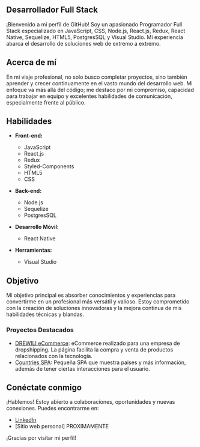 ## Desarrollador Full Stack

¡Bienvenido a mi perfil de GitHub! Soy un apasionado Programador Full Stack especializado en JavaScript, CSS, Node.js, React.js, Redux, React Native, Sequelize, HTML5, PostgresSQL y Visual Studio. Mi experiencia abarca el desarrollo de soluciones web de extremo a extremo.

## Acerca de mí

En mi viaje profesional, no solo busco completar proyectos, sino también aprender y crecer continuamente en el vasto mundo del desarrollo web. Mi enfoque va más allá del código; me destaco por mi compromiso, capacidad para trabajar en equipo y excelentes habilidades de comunicación, especialmente frente al público.

## Habilidades

- **Front-end:**
  - JavaScript
  - React.js
  - Redux
  - Styled-Components
  - HTML5
  - CSS

- **Back-end:**
  - Node.js
  - Sequelize
  - PostgresSQL

- **Desarrollo Móvil:**
  - React Native

- **Herramientas:**
  - Visual Studio

## Objetivo

Mi objetivo principal es absorber conocimientos y experiencias para convertirme en un profesional más versátil y valioso. Estoy comprometido con la creación de soluciones innovadoras y la mejora continua de mis habilidades técnicas y blandas.

### Proyectos Destacados

- [DREWILI eCommerce](https://github.com/drewilipf/drewili-pf): eCommerce realizado para una empresa de dropshipping. La página facilita la compra y venta de productos relacionados con la tecnología.
- [Countries SPA](https://github.com/Elranas5000/pi-countries): Pequeña SPA que muestra paises y más información, además de tener ciertas interacciones para el usuario.

## Conéctate conmigo

¡Hablemos! Estoy abierto a colaboraciones, oportunidades y nuevas conexiones. Puedes encontrarme en:

- [LinkedIn](https://www.linkedin.com/in/mauricio-ju%C3%A1rez-collado-455835241/)
- [Sitio web personal] PROXIMAMENTE

¡Gracias por visitar mi perfil!

